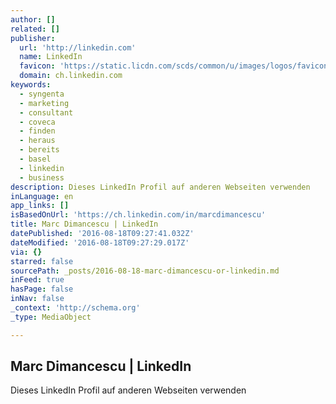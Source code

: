 ```yaml
---
author: []
related: []
publisher:
  url: 'http://linkedin.com'
  name: LinkedIn
  favicon: 'https://static.licdn.com/scds/common/u/images/logos/favicons/v1/favicon.ico'
  domain: ch.linkedin.com
keywords:
  - syngenta
  - marketing
  - consultant
  - coveca
  - finden
  - heraus
  - bereits
  - basel
  - linkedin
  - business
description: Dieses LinkedIn Profil auf anderen Webseiten verwenden
inLanguage: en
app_links: []
isBasedOnUrl: 'https://ch.linkedin.com/in/marcdimancescu'
title: Marc Dimancescu | LinkedIn
datePublished: '2016-08-18T09:27:41.032Z'
dateModified: '2016-08-18T09:27:29.017Z'
via: {}
starred: false
sourcePath: _posts/2016-08-18-marc-dimancescu-or-linkedin.md
inFeed: true
hasPage: false
inNav: false
_context: 'http://schema.org'
_type: MediaObject

---
```

<article style=""><h1>Marc Dimancescu | LinkedIn</h1><p>Dieses LinkedIn Profil auf anderen Webseiten verwenden</p></article>